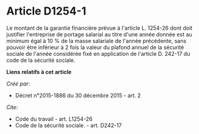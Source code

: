 # Article D1254-1

Le montant de la garantie financière prévue à l'article L. 1254-26 dont doit justifier l'entreprise de portage salarial au
titre d'une année donnée est au minimum égal à 10 % de la masse salariale de l'année précédente, sans pouvoir être inférieur
à 2 fois la valeur du plafond annuel de la sécurité sociale de l'année considérée fixé en application de l'article D. 242-17
du code de la sécurité sociale.

**Liens relatifs à cet article**

_Créé par_:

  - Décret n°2015-1886 du 30 décembre 2015 - art. 2

_Cite_:

  - Code du travail - art. L1254-26
  - Code de la sécurité sociale. - art. D242-17
